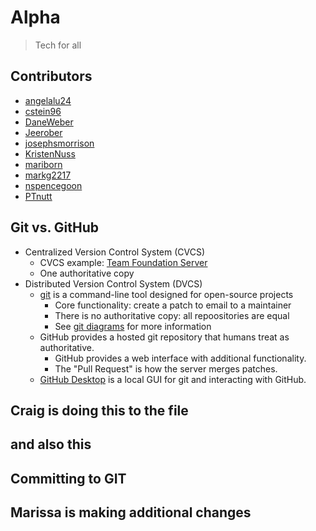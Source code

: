 # Alpha

> Tech for all

## Contributors

- [angelalu24](https://github.com/angelalu24)
- [cstein96](https://github.com/cstein96)
- [DaneWeber](https://github.com/daneweber)
- [Jeerober](https://github.com/Jeerober)
- [josephsmorrison](https://github.com/josephsmorrison)
- [KristenNuss](https://github.com/KristenNuss)
- [mariborn](https://github.com/mariborn)
- [markg2217](https://github.com/markg2217)
- [nspencegoon](https://github.com/nspencegoon)
- [PTnutt](https://github.com/PTnutt)

## Git vs. GitHub

- Centralized Version Control System (CVCS)
  - CVCS example: [Team Foundation Server](https://learn.microsoft.com/en-us/azure/devops/repos/tfvc/what-is-tfvc?view=azure-devops)
  - One authoritative copy
- Distributed Version Control System (DVCS)
  - [git](https://git-scm.com/) is a command-line tool designed for open-source projects
    - Core functionality: create a patch to email to a maintainer
    - There is no authoritative copy: all repoositories are equal
    - See [git diagrams](git-and-branches.md) for more information
  - GitHub provides a hosted git repository that humans treat as authoritative.
    - GitHub provides a web interface with additional functionality.
    - The "Pull Request" is how the server merges patches.
  - [GitHub Desktop](https://desktop.github.com/) is a local GUI for git and interacting with GitHub.

## Craig is doing this to the file
## and also this
## Committing to GIT

## Marissa is making additional changes